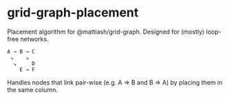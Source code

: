 # grid-graph-placement

Placement algorithm for @mattiash/grid-graph.
Designed for (mostly) loop-free networks.

```
A → B → C
 ↘    ↘
  ↘     D
    E → F
```

Handles nodes that link pair-wise (e.g. A => B and B => A)
by placing them in the same column.
